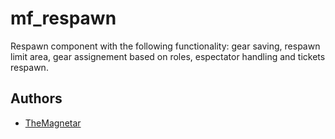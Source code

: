 mf_respawn
========

Respawn component with the following functionality: gear saving, respawn limit area, gear assignement based on roles, espectator handling and tickets respawn.

## Authors

- [TheMagnetar](https://github.com/TheMagnetar)
